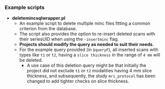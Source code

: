 ### Example scripts

 - **deletemincsqlwrapper.pl**
   - An example script to delete multiple minc files fitting a common criterion from the database. 
   - The script also provides the option to re-insert deleted scans with their seriesUID when using the `-insertminc` flag.
   - **Projects should modify the query as needed to suit their needs**. 
   - For the example query provided (in `$queryF`), all inserted scans with types like `t1` or `t2`, having a `slice thickness` in the range of `4 mm` will be deleted.
      - A use case of this deletion query might be that initially the project did not exclude `t1` or `t2` modalities having 4 mm slice thickness, and subsequently, the
        study `mri_protocol` has been changed to add tighter checks on slice thickness.  
